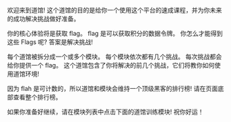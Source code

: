 欢迎来到道馆!
这个道馆的目的是给你一个使用这个平台的速成课程，并为你未来的成功解决挑战做好准备。

你的核心体验将是获取 flag。
flag 是可以获取积分的数据令牌。
你怎么才能得到这些 Flags 呢?
答案是解决挑战!

每个道馆被拆分成一个或多个模块。
每个模块依次都有几个挑战。
每次挑战都会给你提供一个 flag。
这个道馆包含了你将解决的前几个挑战，它们将教你如何使用道馆环境!

因为 flah 是可计数的，所以道馆和模块会维持一个顶级黑客的排行榜!
请在页面底部查看整个排行榜。

如果你准备好继续，请在模块列表中点击下面的道馆训练模块!
祝你好运！
